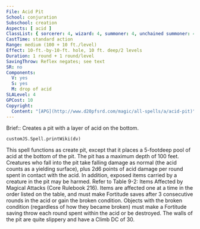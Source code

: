 ```yaml
---
File: Acid Pit
School: conjuration
Subschool: creation
Aspects: [ acid ]
ClassList: { sorcerer: 4, wizard: 4, summoner: 4, unchained summoner: 4 }
CastTime: standard action
Range: medium (100 + 10 ft./level)
Effect: 10-ft.-by-10-ft. hole, 10 ft. deep/2 levels
Duration: 1 round + 1 round/level
SavingThrow: Reflex negates; see text
SR: no
Components:
  V: yes
  S: yes
  M: drop of acid
SLALevel: 4
GPCost: 10
Copyright:
  Content: "[APG](http://www.d20pfsrd.com/magic/all-spells/a/acid-pit)"
---
```

Brief:: Creates a pit with a layer of acid on the bottom.

```dataviewjs
customJS.Spell.printWiki(dv)
```

This spell functions as create pit, except that it places a 5-footdeep pool of acid at the bottom of the pit. The pit has a maximum depth of 100 feet. Creatures who fall into the pit take falling damage as normal (the acid counts as a yielding surface), plus 2d6 points of acid damage per round spent in contact with the acid. In addition, exposed items carried by a creature in the pit may be harmed. Refer to Table 9-2: Items Affected by Magical Attacks (Core Rulebook 216). Items are affected one at a time in the order listed on the table, and must make Fortitude saves after 3 consecutive rounds in the acid or gain the broken condition. Objects with the broken condition (regardless of how they became broken) must make a Fortitude saving throw each round spent within the acid or be destroyed. The walls of the pit are quite slippery and have a Climb DC of 30.
